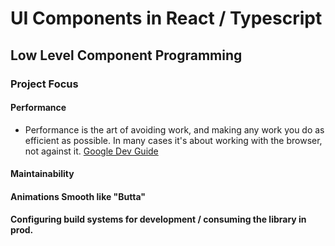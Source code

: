 # UI Components in React / Typescript

## Low Level Component Programming

### Project Focus

#### Performance

- Performance is the art of avoiding work, and making any work you do as efficient as possible. In many cases it's about working with the browser, not against it. [Google Dev Guide](https://developers.google.com/web/fundamentals/performance/rendering/)

#### Maintainability

#### Animations Smooth like "Butta"

#### Configuring build systems for development / consuming the library in prod.
